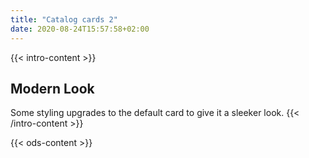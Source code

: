 ```yaml
---
title: "Catalog cards 2"
date: 2020-08-24T15:57:58+02:00
---
```


{{< intro-content >}}
## Modern Look

Some styling upgrades to the default card to give it a sleeker look.
{{< /intro-content >}}

{{< ods-content >}}